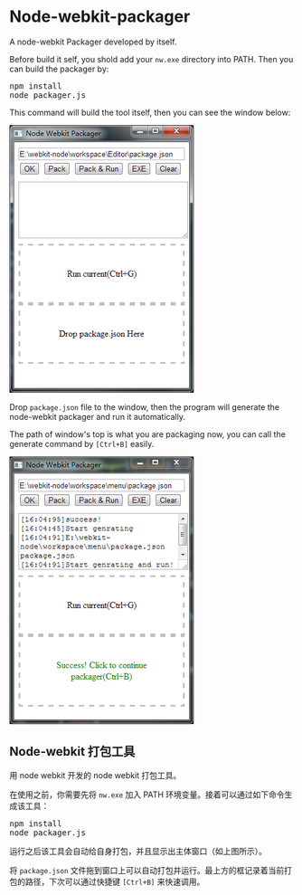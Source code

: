 Node-webkit-packager
====================

A node-webkit Packager developed by itself.

Before build it self, you shold add your <code>nw.exe</code> directory into PATH. Then you can build the packager by:

<pre>npm install
node packager.js</pre>

This command will build the tool itself, then you can see the window below:

![image](https://github.com/Lellansin/node-webkit-packager/raw/master/images/window_screen_shot.jpg)

Drop <code>package.json</code> file to the window, then the program will generate the node-webkit packager and run it automatically.

The path of window's top is what you are packaging now, you can call the generate command by <code>[Ctrl+B]</code> easily.

![image](https://github.com/Lellansin/node-webkit-packager/raw/master/images/window_screen_shot_2.jpg)

Node-webkit 打包工具
--------------------

用 node webkit 开发的 node webkit 打包工具。

在使用之前，你需要先将 <code>nw.exe</code> 加入 PATH 环境变量。接着可以通过如下命令生成该工具：

<pre>npm install
node packager.js</pre>

运行之后该工具会自动给自身打包，并且显示出主体窗口（如上图所示）。

将 <code>package.json</code> 文件拖到窗口上可以自动打包并运行。最上方的框记录着当前打包的路径，下次可以通过快捷键 <code>[Ctrl+B]</code> 来快速调用。
